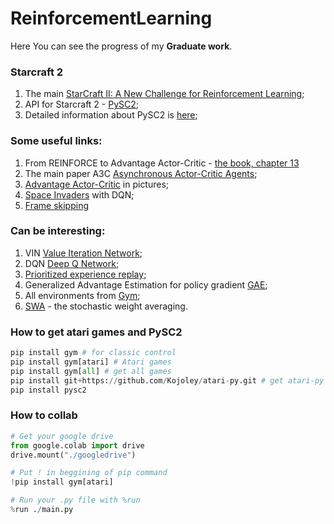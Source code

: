 # ReinforcementLearning

Here You can see the progress of my **Graduate work**.

### Starcraft 2
1. The main [StarCraft II: A New Challenge for Reinforcement Learning](https://arxiv.org/pdf/1708.04782.pdf);
2. API for Starcraft 2 - [PySC2](https://github.com/deepmind/pysc2);
3. Detailed information about PySC2 is [here](https://github.com/deepmind/pysc2/blob/master/docs/environment.md);

### Some useful links:
1. From REINFORCE to Advantage Actor-Critic - [the book, chapter 13](http://incompleteideas.net/book/bookdraft2017nov5.pdf)
2. The main paper A3C [Asynchronous Actor-Critic Agents](https://arxiv.org/pdf/1602.01783.pdf);
3. [Advantage Actor-Critic](https://hackernoon.com/intuitive-rl-intro-to-advantage-actor-critic-a2c-4ff545978752) in pictures;
4. [Space Invaders](https://nihit.github.io/resources/spaceinvaders.pdf) with DQN;
5. [Frame skipping](http://nn.cs.utexas.edu/downloads/papers/braylan.aaai15.pdf)

### Can be interesting:
1. VIN [Value Iteration Network](http://papers.nips.cc/paper/6046-value-iteration-networks.pdf);
2. DQN [Deep Q Network](https://www.cs.toronto.edu/~vmnih/docs/dqn.pdf);
3. [Prioritized experience replay](https://arxiv.org/pdf/1511.05952.pdf);
4. Generalized Advantage Estimation for policy gradient [GAE](https://arxiv.org/pdf/1506.02438.pdf);
5. All environments from [Gym](https://gym.openai.com/envs/#classic_control);
6. [SWA](https://izmailovpavel.github.io/files/swa_rl/paper.pdf) - the stochastic weight averaging.

### How to get atari games and PySC2
```python
pip install gym # for classic control
pip install gym[atari] # Atari games
pip install gym[all] # get all games
pip install git+https://github.com/Kojoley/atari-py.git # get atari-py if needed
pip install pysc2
```

### How to collab
```python
# Get your google drive
from google.colab import drive
drive.mount("./googledrive")

# Put ! in beggining of pip command
!pip install gym[atari]

# Run your .py file with %run
%run ./main.py
```
